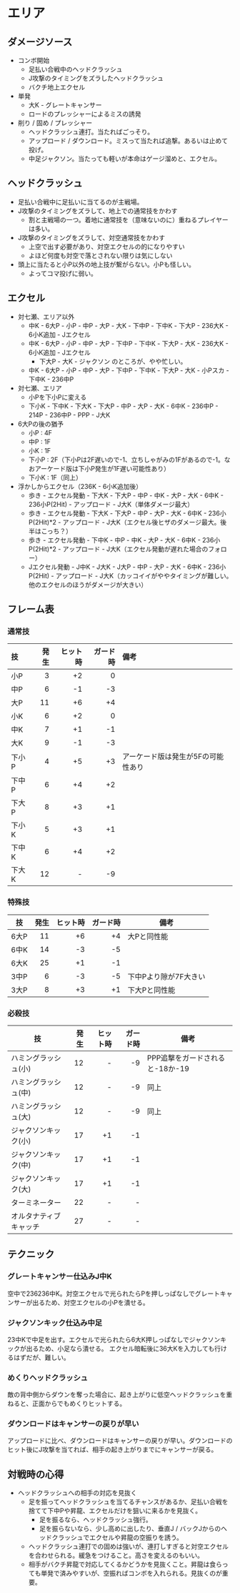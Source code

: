 # エリア

## ダメージソース

* コンボ開始
  * 足払い合戦中のヘッドクラッシュ
  * J攻撃のタイミングをズラしたヘッドクラッシュ
  * バクチ地上エクセル
* 単発
  * 大K - グレートキャンサー
  * ロードのプレッシャーによるミスの誘発
* 削り / 固め / プレッシャー
  * ヘッドクラッシュ連打。当たればごっそり。
  * アップロード / ダウンロード。ミスって当たれば追撃。あるいは止めて投げ。
  * 中足ジャクソン。当たっても軽いが本命はゲージ溜めと、エクセル。


## ヘッドクラッシュ

* 足払い合戦中に足払いに当てるのが主戦場。
* J攻撃のタイミングをズラして、地上での通常技をかわす
  * 割と主戦場の一つ。着地に通常技を（意味ないのに）重ねるプレイヤーは多い。
* J攻撃のタイミングをズラして、対空通常技をかわす
  * 上空で出す必要があり、対空エクセルの的になりやすい
  * よほど何度も対空で落とされない限りは気にしない
* 頭上に当たると小P以外の地上技が繋がらない。小Pも怪しい。
  * よってコマ投げに弱い。


## エクセル

* 対七瀬、エリア以外
  * 中K - 6大P - 小P - 中P - 大P - 大K - 下中P - 下中K - 下大P - 236大K - 6小K追加 - Jエクセル
  * 中K - 6大P - 小P - 中P - 大P - 下中P - 下中K - 下大P - 大K - 236大K - 6小K追加 - Jエクセル
    * 下大P - 大K - ジャクソン のところが、やや忙しい。
  * 中K - 6大P - 小P - 中P - 大P - 下中P - 下中K - 下大P - 大K - 小Pスカ - 下中K - 236中P
* 対七瀬、エリア
  * 小Pを下小Pに変える
  * 下小K - 下中K - 下大K - 下大P - 中P - 大P - 大K - 6中K - 236中P - 214P - 236中P - PPP - J大K
* 6大Pの後の猶予
  * 小P : 4F
  * 中P : 1F
  * 小K : 1F
  * 下小P : 2F（下小Pは2F遅いので-1、立ちしゃがみの1Fがあるので-1。なおアーケード版は下小P発生が1F遅い可能性あり）
  * 下小K : 1F（同上）
* 浮かしからエクセル（236K - 6小K追加後）
  * 歩き - エクセル発動 - 下大K - 下大P - 中P - 中K - 大P - 大K - 6中K - 236小P(2Hit) - アップロード - J大K（単体ダメージ最大）
  * 歩き - エクセル発動 - 下大K - 下大P - 中P - 大P - 大K - 6中K - 236小P(2Hit)*2 - アップロード - J大K（エクセル後ヒザのダメージ最大。後半はこっち？）
  * 歩き - エクセル発動 - 下中K - 中P - 中K - 大P - 大K - 6中K - 236小P(2Hit)*2 - アップロード - J大K（エクセル発動が遅れた場合のフォロー）
  * Jエクセル発動 - J中K - J大K - J大P - 中P - 大P - 大K - 6中K - 236小P(2Hit) - アップロード - J大K（カッコイイがややタイミングが難しい。他のエクセルのほうがダメージが大きい）


## フレーム表

### 通常技

|技|発生|ヒット時|ガード時|備考|
|:--|--:|------:|-----:|:--|
|小P|3|+2|0||
|中P|6|-1|-3||
|大P|11|+6|+4||
|小K|6|+2|0||
|中K|7|+1|-1||
|大K|9|-1|-3||
|下小P|4|+5|+3|アーケード版は発生が5Fの可能性あり|
|下中P|6|+4|+2||
|下大P|8|+3|+1||
|下小K|5|+3|+1||
|下中K|6|+4|+2||
|下大K|12|-|-9||


### 特殊技

|技|発生|ヒット時|ガード時|備考|
|--|--:|------:|-----:|---|
|6大P|11|+6|+4|大Pと同性能|
|6中K|14|-3|-5||
|6大K|25|+1|-1||
|3中P|6|-3|-5|下中Pより隙が7F大きい|
|3大P|8|+3|+1|下大Pと同性能|


### 必殺技

|技|発生|ヒット時|ガード時|備考|
|--|--:|------:|-----:|---|
|ハミングラッシュ(小)|12|-|-9|PPP追撃をガードされると-18か-19|
|ハミングラッシュ(中)|12|-|-9|同上|
|ハミングラッシュ(大)|12|-|-9|同上|
|ジャクソンキック(小)|17|+1|-1||
|ジャクソンキック(中)|17|+1|-1||
|ジャクソンキック(大)|17|+1|-1||
|ターミネーター|22|-|-||
|オルタナティブキャッチ|27|-|-||

## テクニック

### グレートキャンサー仕込みJ中K

空中で236236中K。対空エクセルで光られたらPを押しっぱなしでグレートキャンサーが出るため、対空エクセルの小Pを潰せる。

### ジャクソンキック仕込み中足

23中Kで中足を出す。エクセルで光られたら6大K押しっぱなしでジャクソンキックが出るため、小足なら潰せる。
エクセル暗転後に36大Kを入力しても行けるはずだが、難しい。

### めくりヘッドクラッシュ

敵の背中側からダウンを奪った場合に、起き上がりに低空ヘッドクラッシュを重ねると、正面からでもめくりヒットする。

### ダウンロードはキャンサーの戻りが早い

アップロードに比べ、ダウンロードはキャンサーの戻りが早い。ダウンロードのヒット後にJ攻撃を当てれば、相手の起き上がりまでにキャンサーが戻る。

## 対戦時の心得

* ヘッドクラッシュへの相手の対応を見抜く
  * 足を振ってヘッドクラッシュを当てるチャンスがあるか、足払い合戦を捨てて下中Pや昇龍、エクセルだけを狙いに来るかを見抜く。
    * 足を振るなら、ヘッドクラッシュ強行。
	* 足を振らないなら、少し高めに出したり、垂直J / バックJからのヘッドクラッシュでエクセルや昇龍の空振りを誘う。
  * ヘッドクラッシュ連打での固めは強いが、連打しすぎると対空エクセルを合わせられる。緩急をつけること。高さを変えるのもいい。
  * 相手がバクチ昇龍で対応してくるかどうかを見抜くこと。昇龍は食らっても単発で済みやすいが、空振ればコンボを入れられる。見抜くのが重要。
